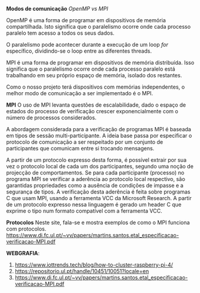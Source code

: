 **Modos de comunicação**
*OpenMP vs MPI*

OpenMP é uma forma de programar em dispositivos de memória compartilhada. Isto significa que o paralelismo ocorre onde cada processo paralelo tem acesso a todos os seus dados.

O paralelismo pode acontecer durante a execução de um loop *for* específico, dividindo-se o loop entre as diferentes threads.

MPI é uma forma de programar em dispositivos de memória distribuída. Isso significa que o paralelismo ocorre onde cada processo paralelo está trabalhando em seu próprio espaço de memória, isolado dos restantes.

Como o nosso projeto terá dispositivos com memórias independentes, o melhor modo de comunicação a ser implementado é o MPI.


**MPI**
O uso de MPI levanta questões de escalabilidade, dado o espaço de estados do processo de verificação crescer exponencialmente com o número de processos considerados.

A abordagem considerada para a verificação de programas MPI é baseada em tipos de sessão multi-participante. A ideia base passa por especificar o protocolo de comunicação a ser respeitado por um conjunto de participantes que comunicam entre si trocando mensagens. 

A partir de um protocolo expresso desta forma, é possível extrair por sua vez o protocolo local de cada um dos participantes, segundo uma noção de projecção de comportamentos. Se para cada participante (processo) no programa MPI se verificar a aderência ao protocolo local respectivo, são garantidas propriedades como a ausência de condições de impasse e a segurança de tipos. A verificação desta aderência é feita sobre programas C que usam MPI, usando a ferramenta VCC da Microsoft Research.
A partir de um protocolo expresso nessa linguagem é gerado um header C que exprime o tipo num formato compatível com a ferramenta VCC.



**Protocolos**
Neste site, fala-se e mostra exemplos de como o MPI funciona com protocolos.
https://www.di.fc.ul.pt/~vv/papers/martins.santos.etal_especificacao-verificacao-MPI.pdf

**WEBGRAFIA**:
1. https://www.iottrends.tech/blog/how-to-cluster-raspberry-pi-4/
2. https://repositorio.ul.pt/handle/10451/10051?locale=en
3. https://www.di.fc.ul.pt/~vv/papers/martins.santos.etal_especificacao-verificacao-MPI.pdf
